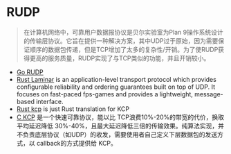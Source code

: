 # RUDP

> 在计算机网络中，可靠用户数据报协议是贝尔实验室为Plan 9操作系统设计的传输层协议。它旨在提供一种解决方案，其中UDP过于原始，因为需要保证顺序的数据包传递，但是TCP增加了太多的复杂性/开销。为了使RUDP获得更高的服务质量，RUDP实现了与TCP类似的功能，并且开销较小。

 - [Go RUDP](https://github.com/u35s/rudp)
 - [Rust Laminar](https://github.com/amethyst/laminar) is an application-level transport protocol which provides configurable reliability and ordering guarantees built on top of UDP. It focuses on fast-paced fps-games and provides a lightweight, message-based interface.
 - [Rust kcp](https://github.com/Matrix-Zhang/kcp)  is just Rust translation for KCP
 - [C KCP](https://github.com/skywind3000/kcp)  是一个快速可靠协议，能以比 TCP浪费10%-20%的带宽的代价，换取平均延迟降低 30%-40%，且最大延迟降低三倍的传输效果。纯算法实现，并不负责底层协议（如UDP）的收发，需要使用者自己定义下层数据包的发送方式，以 callback的方式提供给 KCP。


